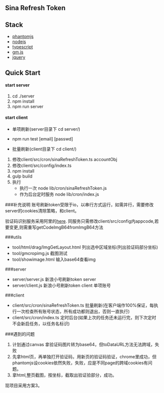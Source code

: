 ## Sina Refresh Token
## Stack
* [phantomjs](http://phantomjs.org/)
* [nodejs](https://nodejs.org/en/)
* [typescript](http://www.typescriptlang.org/)
* [gm.js](https://www.npmjs.com/package/gm)
* [jquery](http://jquery.com/)

## Quick Start

#### start server
1. cd ./server
2. npm install 
3. npm run server

#### start client
* 单项刷新(server目录下 cd server/)
 * npm run test [email] [passwd] 

* 批量刷新(client目录下 cd client/)
 1. 修改client/src/cron/sinaRefreshToken.ts accountObj
 2. 修改client/src/config/index.ts
 3. npm install
 4. gulp build
 5. 执行
     * 执行一次 node lib/cron/sinaRefreshToken.js
     * 作为后台定时服务 node lib/cron/index.js
  

###补充说明
账号刷新token受限于io，以串行方式运行，如需并行，需要修改server的cookies清除策略，和client。

验证码识别服务采用阿里的[here](https://market.aliyun.com/products/57124001/cmapi011148.html?spm=5176.8216963.522267.4.LFGKZ1#sku=yuncode514800004).
同服务只需修改client/src/config内appcode,若要变更,则需重写getCodeImgB64fromImgB64方法

###utils

* tool/html/drag/ImgGetLayout.html 列出选中区域坐标(列出验证码部分坐标)
* tool/gmcropimg.js 截图测试
* tool/showimage.html 输入base64查看img

###server
* server/server.js 新浪小号刷新token server
* server/client.js 新浪小号刷新token client 单项账号

###client
* client/src/cron/sinaRefreshToken.ts 批量刷新(在客户端作100%保证，每执行一次检查所有账号状态，所有成功都则退出，否则一直执行)
* client/src/cron/index.ts 定时后台(如果上次的任务还未运行完，则下次定时不会新启任务，以任务名标识)

###遇到的问题
1. 计划通过canvas 拿验证码图片转为base64，但toDataURL方法无法跨域，失败
2. 先拿html页，再单独打开验证码，用新页的验证码验证，chrome里成功，但phantomjs设cookies依然失败，失败，应是不同page的跨域cookies有问题。
3. 拿html,整页截图，按坐标，截取出验证验部分，成功。

现项目采用方案3。



